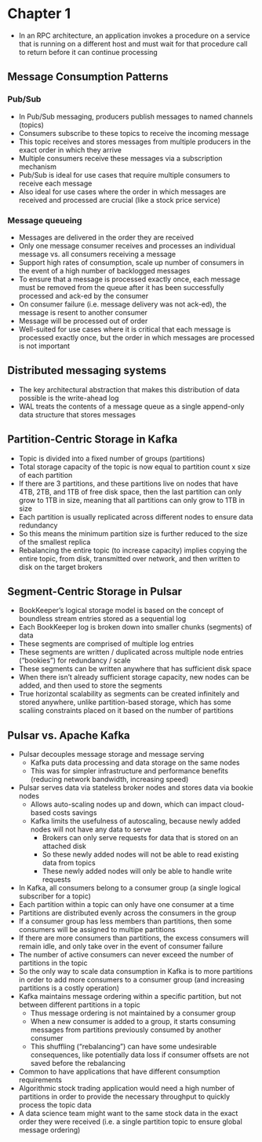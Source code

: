 # Chapter 1

* In an RPC architecture, an application invokes a procedure on a service that is running on a different host and must wait for that procedure call to return before it can continue processing

## Message Consumption Patterns

### Pub/Sub

* In Pub/Sub messaging, producers publish messages to named channels (topics)
* Consumers subscribe to these topics to receive the incoming message
* This topic receives and stores messages from multiple producers in the exact order in which they arrive
* Multiple consumers receive these messages via a subscription mechanism
* Pub/Sub is ideal for use cases that require multiple consumers to receive each message
* Also ideal for use cases where the order in which messages are received and processed are crucial (like a stock price service)

### Message queueing

* Messages are delivered in the order they are received
* Only one message consumer receives and processes an individual message vs. all consumers receiving a message
* Support high rates of consumption, scale up number of consumers in the event of a high number of backlogged messages
* To ensure that a message is processed exactly once, each message must be removed from the queue after it has been successfully processed and ack-ed by the consumer
* On consumer failure (i.e. message delivery was not ack-ed), the message is resent to another consumer
* Message will be processed out of order
* Well-suited for use cases where it is critical that each message is processed exactly once, but the order in which messages are processed is not important

## Distributed messaging systems

* The key architectural abstraction that makes this distribution of data possible is the write-ahead log
* WAL treats the contents of a message queue as a single append-only data structure that stores messages

## Partition-Centric Storage in Kafka

* Topic is divided into a fixed number of groups (partitions)
* Total storage capacity of the topic is now equal to partition count x size of each partition
* If there are 3 partitions, and these partitions live on nodes that have 4TB, 2TB, and 1TB of free disk space, then the last partition can only grow to 1TB in size, meaning that all partitions can only grow to 1TB in size
* Each partition is usually replicated across different nodes to ensure data redundancy
* So this means the minimum partition size is further reduced to the size of the smallest replica
* Rebalancing the entire topic (to increase capacity) implies copying the entire topic, from disk, transmitted over network, and then written to disk on the target brokers

## Segment-Centric Storage in Pulsar

* BookKeeper’s logical storage model is based on the concept of boundless stream entries stored as a sequential log
* Each BookKeeper log is broken down into smaller chunks (segments) of data
* These segments are comprised of multiple log entries
* These segments are written / duplicated across multiple node entries (“bookies”) for redundancy / scale
* These segments can be written anywhere that has sufficient disk space
* When there isn’t already sufficient storage capacity, new nodes can be added, and then used to store the segments
* True horizontal scalability as segments can be created infinitely and stored anywhere, unlike partition-based storage, which has some scaliing constraints placed on it based on the number of partitions

## Pulsar vs. Apache Kafka

* Pulsar decouples message storage and message serving
  * Kafka puts data processing and data storage on the same nodes
  * This was for simpler infrastructure and performance benefits (reducing network bandwidth, increasing speed)
* Pulsar serves data via stateless broker nodes and stores data via bookie nodes
  * Allows auto-scaling nodes up and down, which can impact cloud-based costs savings
  * Kafka limits the usefulness of autoscaling, because newly added nodes will not have any data to serve
    * Brokers can only serve requests for data that is stored on an attached disk
    * So these newly added nodes will not be able to read existing data from topics
    * These newly added nodes will only be able to handle write requests
* In Kafka, all consumers belong to a consumer group (a single logical subscriber for a topic)
* Each partition within a topic can only have one consumer at a time
* Partitions are distributed evenly across the consumers in the group
* If a consumer group has less members than partitions, then some consumers will be assigned to multipe partitions
* If there are more consumers than partitions, the excess consumers will remain idle, and only take over in the event of consumer failure
* The number of active consumers can never exceed the number of partitions in the topic
* So the only way to scale data consumption in Kafka is to more partitions in order to add more consumers to a consumer group (and increasing partitions is a costly operation)
* Kafka maintains message ordering within a specific partition, but not between different partitions in a topic
  * Thus message ordering is not maintained by a consumer group
  * When a new consumer is added to a group, it starts consuming messages from partitions previously consumed by another consumer
  * This shuffling (“rebalancing”) can have some undesirable consequences, like potentially data loss if consumer offsets are not saved before the rebalancing
* Common to have applications that have different consumption requirements
* Algorithmic stock trading application would need a high number of partitions in order to provide the necessary throughput to quickly process the topic data
* A data science team might want to the same stock data in the exact order they were received (i.e. a single partition topic to ensure global message ordering)
